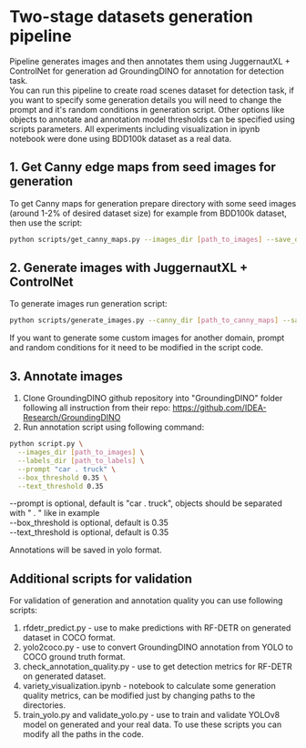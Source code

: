 # Two-stage datasets generation pipeline
Pipeline generates images and then annotates them using JuggernautXL + ControlNet for generation ad GroundingDINO for annotation for detection task.<br>
You can run this pipeline to create road scenes dataset for detection task, if you want to specify some generation details you will need to change the prompt and it's random conditions in generation script. Other options like objects to annotate and annotation model thresholds can be specified using scripts parameters.
All experiments including visualization in ipynb notebook were done using BDD100k dataset as a real data.

## 1. Get Canny edge maps from seed images for generation
To get Canny maps for generation prepare directory with some seed images (around 1-2% of desired dataset size) for example from BDD100k dataset, then use the script:
```bash
python scripts/get_canny_maps.py --images_dir [path_to_images] --save_dir [path_to_save_directory]
```
## 2. Generate images with JuggernautXL + ControlNet
To generate images run generation script:
```bash
python scripts/generate_images.py --canny_dir [path_to_canny_maps] --save_dir [path_to_save_directory] --n_images [amount of desired images]
```
If you want to generate some custom images for another domain, prompt and random conditions for it need to be modified in the script code.
## 3. Annotate images
1) Clone GroundingDINO github repository into "GroundingDINO" folder following all instruction from their repo: https://github.com/IDEA-Research/GroundingDINO
2) Run annotation script using following command:
```bash
python script.py \
  --images_dir [path_to_images] \
  --labels_dir [path_to_labels] \
  --prompt "car . truck" \
  --box_threshold 0.35 \
  --text_threshold 0.35
  ```
--prompt is optional, default is "car . truck", objects should be separated with " . " like in example<br>
--box_threshold is optional, default is 0.35<br>
--text_threshold is optional, default is 0.35<br>

Annotations will be saved in yolo format.

## Additional scripts for validation
For validation of generation and annotation quality you can use following scripts: <br>
1) rfdetr_predict.py - use to make predictions with RF-DETR on generated dataset in COCO format.
2) yolo2coco.py - use to convert GroundingDINO annotation from YOLO to COCO ground truth format.
3) check_annotation_quality.py - use to get detection metrics for RF-DETR on generated dataset.
4) variety_visualization.ipynb - notebook to calculate some generation quality metrics, can be modified just by changing paths to the directories.
5) train_yolo.py and validate_yolo.py - use to train and validate YOLOv8 model on generated and your real data.
To use these scripts you can modify all the paths in the code.

